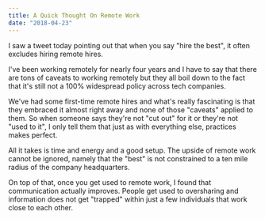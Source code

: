 ```yaml
---
title: A Quick Thought On Remote Work
date: "2018-04-23"
---
```


I saw a tweet today pointing out that when you say "hire the best", it often excludes hiring remote hires.

I've been working remotely for nearly four years and I have to say that there are tons of caveats to working remotely but they all boil down to the fact that it's still not a 100% widespread policy across tech companies.

We've had some first-time remote hires and what's really fascinating is that they embraced it almost right away and none of those "caveats" applied to them. So when someone says they're not "cut out" for it or they're not "used to it", I only tell them that just as with everything else, practices makes perfect.

All it takes is time and energy and a good setup. The upside of remote work cannot be ignored, namely that the "best" is not constrained to a ten mile radius of the company headquarters.

On top of that, once you get used to remote work, I found that communication actually improves. People get used to oversharing and information does not get "trapped" within just a few individuals that work close to each other.
